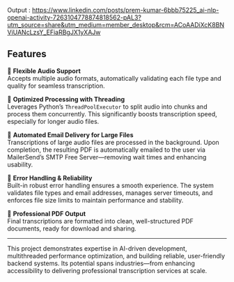 Output : https://www.linkedin.com/posts/prem-kumar-6bbb75225_ai-nlp-openai-activity-7263104778874818562-pAL3?utm_source=share&utm_medium=member_desktop&rcm=ACoAADiXcK8BNViUANcLzsY_EFiaRBgJX1yXAJw 

## Features

🔹 **Flexible Audio Support**  
Accepts multiple audio formats, automatically validating each file type and quality for seamless transcription.

🔹 **Optimized Processing with Threading**  
Leverages Python’s `ThreadPoolExecutor` to split audio into chunks and process them concurrently. This significantly boosts transcription speed, especially for longer audio files.

🔹 **Automated Email Delivery for Large Files**  
Transcriptions of large audio files are processed in the background. Upon completion, the resulting PDF is automatically emailed to the user via MailerSend’s SMTP Free Server—removing wait times and enhancing usability.

🔹 **Error Handling & Reliability**  
Built-in robust error handling ensures a smooth experience. The system validates file types and email addresses, manages server timeouts, and enforces file size limits to maintain performance and stability.

🔹 **Professional PDF Output**  
Final transcriptions are formatted into clean, well-structured PDF documents, ready for download and sharing.

---

This project demonstrates expertise in AI-driven development, multithreaded performance optimization, and building reliable, user-friendly backend systems. Its potential spans industries—from enhancing accessibility to delivering professional transcription services at scale.

